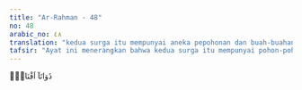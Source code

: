 ```yaml
---
title: "Ar-Rahman - 48"
no: 48
arabic_no: ٤٨
translation: "kedua surga itu mempunyai aneka pepohonan dan buah-buahan."
tafsir: "Ayat ini menerangkan bahwa kedua surga itu mempunyai pohon-pohon yang rindang dan buah-buahan yang beraneka ragam coraknya, yang membuat mereka tambah bernafsu, tambah berselera untuk memakannya. Kemudian Allah berkata, \"Apakah kamu, hai manusia dan jin, mengingi"
---
```


ذَوَاتَآ اَفْنَانٍۚ 
